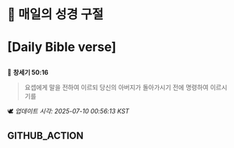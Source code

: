 # 🙏 매일의 성경 구절
# [Daily Bible verse]
##
<!-- START_BIBLE_VERSE -->
📖 **창세기 50:16**
> 요셉에게 말을 전하여 이르되 당신의 아버지가 돌아가시기 전에 명령하여 이르시기를

🕊️ _업데이트 시각: 2025-07-10 00:56:13 KST_
  <!-- END_BIBLE_VERSE -->
## GITHUB_ACTION
